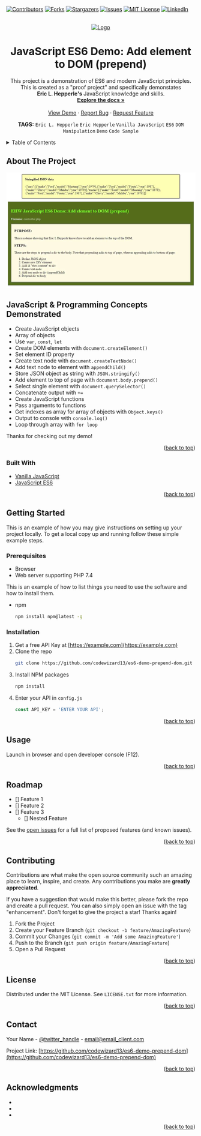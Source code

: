 <div id="top"></div>
<!--
*** Readme.md by Eric L. Hepperle
*** Inspired by the Best-README-Template at:
*** https://github.com/othneildrew/Best-README-Template
-->



<!-- PROJECT SHIELDS -->
<!--
*** I'm using markdown "reference style" links for readability.
*** Reference links are enclosed in brackets [ ] instead of parentheses ( ).
*** See the bottom of this document for the declaration of the reference variables
*** for contributors-url, forks-url, etc. This is an optional, concise syntax you may use.
*** https://www.markdownguide.org/basic-syntax/#reference-style-links
-->
[![Contributors][contributors-shield]][contributors-url]
[![Forks][forks-shield]][forks-url]
[![Stargazers][stars-shield]][stars-url]
[![Issues][issues-shield]][issues-url]
[![MIT License][license-shield]][license-url]
[![LinkedIn][linkedin-shield]][linkedin-url]



<!-- PROJECT LOGO -->
<br />
<div align="center">
  <a href="https://erichepperle.com">
    <img src="https://erichepperle.com/wp-content/uploads/2021/11/ehd_logo_20211109_EHW_Long_LogoMakr_01-200x29.png" alt="Logo">
  </a>


<h1 align="center">JavaScript ES6 Demo: Add element to DOM (prepend)</h1>

<section>
  <p align="center">
    This project is a demonstration of ES6 and modern JavaScript principles.
    This is created as a "proof project" and specifically demonstates<br>
    <strong>Eric L. Hepperle's</strong> JavaScript knowledge and skills.
    <br />
    <a href="https://github.com/codewizard13/es6-demo-prepend-dom"><strong>Explore the docs »</strong></a>
    <br />
    <br />
    <a href="https://github.com/codewizard13/es6-demo-prepend-dom">View Demo</a>
    ·
    <a href="https://github.com/codewizard13/es6-demo-prepend-dom/issues">Report Bug</a>
    ·
    <a href="https://github.com/codewizard13/es6-demo-prepend-dom/issues">Request Feature</a>
  </p>

<!-- TAGS -->
**TAGS:** `Eric L. Hepperle`   `Eric Hepperle`   `Vanilla JavaScript`   `ES6`   `DOM Manipulation`   `Demo`   `Code Sample`
</div>

<!-- TABLE OF CONTENTS -->
<details>
  <summary>Table of Contents</summary>
  <ol>
    <li>
      <a href="#about-the-project">About The Project</a>
      <ul>
        <li><a href="#built-with">Built With</a></li>
      </ul>
    </li>
    <li>
      <a href="#getting-started">Getting Started</a>
      <ul>
        <li><a href="#prerequisites">Prerequisites</a></li>
        <li><a href="#installation">Installation</a></li>
      </ul>
    </li>
    <li><a href="#usage">Usage</a></li>
    <li><a href="#roadmap">Roadmap</a></li>
    <li><a href="#contributing">Contributing</a></li>
    <li><a href="#license">License</a></li>
    <li><a href="#contact">Contact</a></li>
    <li><a href="#acknowledgments">Acknowledgments</a></li>
  </ol>
</details>

<!-- ABOUT THE PROJECT -->
## About The Project

[![Product Name Screen Shot][product-screenshot]](https://example.com)
## JavaScript & Programming Concepts Demonstrated
* Create JavaScript objects
* Array of objects
* Use `var`, `const`, `let`
* Create DOM elements with `document.createElement()`
* Set element ID property
* Create text node with `document.createTextNode()`
* Add text node to element with `appendChild()`
* Store JSON object as string with `JSON.stringify()`
* Add element to top of page with `document.body.prepend()`
* Select single element with `document.querySelector()`
* Concatenate output with `+=`
* Create JavaScript functions
* Pass arguments to functions
* Get indexes as array for array of objects with `Object.keys()`
* Output to console with `console.log()`
* Loop through array with `for loop`

Thanks for checking out my demo!

<p align="right">(<a href="#top">back to top</a>)</p>

### Built With

* [Vanilla JavaScript](https://thisinterestsme.com/vanilla-javascript/)
* [JavaScript ES6](https://exploringjs.com/es6/)

<p align="right">(<a href="#top">back to top</a>)</p>

<!-- GETTING STARTED -->
## Getting Started

This is an example of how you may give instructions on setting up your project locally.
To get a local copy up and running follow these simple example steps.

### Prerequisites

* Browser
* Web server supporting PHP 7.4

This is an example of how to list things you need to use the software and how to install them.
* npm
  ```sh
  npm install npm@latest -g
  ```

### Installation

1. Get a free API Key at [https://example.com](https://example.com)
2. Clone the repo
   ```sh
   git clone https://github.com/codewizard13/es6-demo-prepend-dom.git
   ```
3. Install NPM packages
   ```sh
   npm install
   ```
4. Enter your API in `config.js`
   ```js
   const API_KEY = 'ENTER YOUR API';
   ```

<p align="right">(<a href="#top">back to top</a>)</p>

<!-- USAGE EXAMPLES -->
## Usage
Launch in browser and open developer console (F12).

<p align="right">(<a href="#top">back to top</a>)</p>

<!-- ROADMAP -->
## Roadmap

- [] Feature 1
- [] Feature 2
- [] Feature 3
    - [] Nested Feature

See the [open issues](https://github.com/codewizard13/es6-demo-prepend-dom/issues) for a full list of proposed features (and known issues).

<p align="right">(<a href="#top">back to top</a>)</p>



<!-- CONTRIBUTING -->
## Contributing

Contributions are what make the open source community such an amazing place to learn, inspire, and create. Any contributions you make are **greatly appreciated**.

If you have a suggestion that would make this better, please fork the repo and create a pull request. You can also simply open an issue with the tag "enhancement".
Don't forget to give the project a star! Thanks again!

1. Fork the Project
2. Create your Feature Branch (`git checkout -b feature/AmazingFeature`)
3. Commit your Changes (`git commit -m 'Add some AmazingFeature'`)
4. Push to the Branch (`git push origin feature/AmazingFeature`)
5. Open a Pull Request

<p align="right">(<a href="#top">back to top</a>)</p>



<!-- LICENSE -->
## License

Distributed under the MIT License. See `LICENSE.txt` for more information.

<p align="right">(<a href="#top">back to top</a>)</p>



<!-- CONTACT -->
## Contact

Your Name - [@twitter_handle](https://twitter.com/twitter_handle) - email@email_client.com

Project Link: [https://github.com/codewizard13/es6-demo-prepend-dom](https://github.com/codewizard13/es6-demo-prepend-dom)

<p align="right">(<a href="#top">back to top</a>)</p>



<!-- ACKNOWLEDGMENTS -->
## Acknowledgments

* []()
* []()
* []()

<p align="right">(<a href="#top">back to top</a>)</p>



<!-- MARKDOWN LINKS & IMAGES -->
<!-- https://www.markdownguide.org/basic-syntax/#reference-style-links -->
[contributors-shield]: https://img.shields.io/github/contributors/codewizard13/es6-demo-prepend-dom.svg?style=for-the-badge
[contributors-url]: https://github.com/codewizard13/es6-demo-prepend-dom/graphs/contributors
[forks-shield]: https://img.shields.io/github/forks/codewizard13/es6-demo-prepend-dom.svg?style=for-the-badge
[forks-url]: https://github.com/codewizard13/es6-demo-prepend-dom/network/members
[stars-shield]: https://img.shields.io/github/stars/codewizard13/es6-demo-prepend-dom.svg?style=for-the-badge
[stars-url]: https://github.com/codewizard13/es6-demo-prepend-dom/stargazers
[issues-shield]: https://img.shields.io/github/issues/codewizard13/es6-demo-prepend-dom.svg?style=for-the-badge
[issues-url]: https://github.com/codewizard13/es6-demo-prepend-dom/issues
[license-shield]: https://img.shields.io/github/license/codewizard13/es6-demo-prepend-dom.svg?style=for-the-badge
[license-url]: https://github.com/codewizard13/es6-demo-prepend-dom/blob/master/LICENSE.txt
[linkedin-shield]: https://img.shields.io/badge/-LinkedIn-black.svg?style=for-the-badge&logo=linkedin&colorB=555
[linkedin-url]: https://linkedin.com/in/erichepperle
[product-screenshot]: https://github.com/codewizard13/es6-demo-prepend-dom/blob/master/pix/screenshot.jpg
